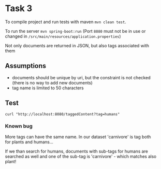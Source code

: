 # Task 3

To compile project and run tests with maven `mvn clean test`.

To run the server `mvn spring-boot:run`
(Port `8080` must not be in use or changed in `/src/main/resources/application.properties`)

Not only documents are returned in JSON, but also tags associated with them

## Assumptions

- documents should be unique by uri, but the constraint is not checked (there is no way to add new documents)
- tag name is limited to 50 characters

## Test
`curl "http://localhost:8080/taggedContent?tag=humans"`

### Known bug
More tags can have the same name. In our dataset 'carnivore' is tag both for plants and humans... 

If we than search for humans, documents with sub-tags for humans are searched as well and one of the sub-tag is 'carnivore' - which matches also plant! 
